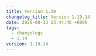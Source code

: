 ```yaml
---
title: Version 1.19
changelog_title: Version 1.19.14
date: 2020-08-13 23:44:46 +0000
tags:
  - changelogs
  - 1.19
version: 1.19.14
---
```


<script src="https://gist.github.com/spinnaker-release/cc4410d674679c5765246a40f28e3cad.js?file=1.19.14.md"></script>
<script src="https://gist.github.com/spinnaker-release/cc4410d674679c5765246a40f28e3cad.js?file=1.19.13.md"></script>
<script src="https://gist.github.com/spinnaker-release/cc4410d674679c5765246a40f28e3cad.js?file=1.19.12.md"></script>
<script src="https://gist.github.com/spinnaker-release/cc4410d674679c5765246a40f28e3cad.js?file=1.19.11.md"></script>
<script src="https://gist.github.com/spinnaker-release/cc4410d674679c5765246a40f28e3cad.js?file=1.19.10.md"></script>
<script src="https://gist.github.com/spinnaker-release/cc4410d674679c5765246a40f28e3cad.js?file=1.19.9.md"></script>
<script src="https://gist.github.com/spinnaker-release/cc4410d674679c5765246a40f28e3cad.js?file=1.19.8.md"></script>
<script src="https://gist.github.com/spinnaker-release/cc4410d674679c5765246a40f28e3cad.js?file=1.19.7.md"></script>
<script src="https://gist.github.com/spinnaker-release/cc4410d674679c5765246a40f28e3cad.js?file=1.19.6.md"></script>
<script src="https://gist.github.com/spinnaker-release/cc4410d674679c5765246a40f28e3cad.js?file=1.19.5.md"></script>
<script src="https://gist.github.com/spinnaker-release/cc4410d674679c5765246a40f28e3cad.js?file=1.19.4.md"></script>
<script src="https://gist.github.com/spinnaker-release/cc4410d674679c5765246a40f28e3cad.js?file=1.19.3.md"></script>
<script src="https://gist.github.com/spinnaker-release/cc4410d674679c5765246a40f28e3cad.js?file=1.19.2.md"></script>
<script src="https://gist.github.com/spinnaker-release/cc4410d674679c5765246a40f28e3cad.js?file=1.19.1.md"></script>
<script src="https://gist.github.com/spinnaker-release/cc4410d674679c5765246a40f28e3cad.js?file=1.19.0.md"></script>
